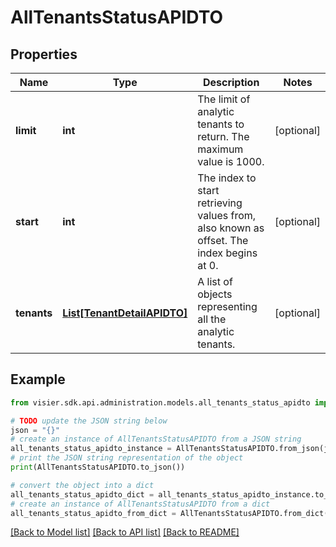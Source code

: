 # AllTenantsStatusAPIDTO


## Properties

Name | Type | Description | Notes
------------ | ------------- | ------------- | -------------
**limit** | **int** | The limit of analytic tenants to return. The maximum value is 1000. | [optional] 
**start** | **int** | The index to start retrieving values from, also known as offset. The index begins at 0. | [optional] 
**tenants** | [**List[TenantDetailAPIDTO]**](TenantDetailAPIDTO.md) | A list of objects representing all the analytic tenants. | [optional] 

## Example

```python
from visier.sdk.api.administration.models.all_tenants_status_apidto import AllTenantsStatusAPIDTO

# TODO update the JSON string below
json = "{}"
# create an instance of AllTenantsStatusAPIDTO from a JSON string
all_tenants_status_apidto_instance = AllTenantsStatusAPIDTO.from_json(json)
# print the JSON string representation of the object
print(AllTenantsStatusAPIDTO.to_json())

# convert the object into a dict
all_tenants_status_apidto_dict = all_tenants_status_apidto_instance.to_dict()
# create an instance of AllTenantsStatusAPIDTO from a dict
all_tenants_status_apidto_from_dict = AllTenantsStatusAPIDTO.from_dict(all_tenants_status_apidto_dict)
```
[[Back to Model list]](../README.md#documentation-for-models) [[Back to API list]](../README.md#documentation-for-api-endpoints) [[Back to README]](../README.md)


